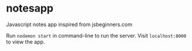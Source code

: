 # notesapp

Javascript notes app inspired from jsbeginners.com

Run `nodemon start` in command-line to run the server.
Visit `localhost:8000` to view the app.

